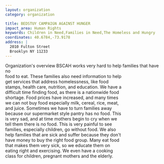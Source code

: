 ```yaml
---
layout: organization
category: organization

title: BEDSTUY CAMPAIGN AGAINST HUNGER
impact_area: Human Rights
keywords: Children in Need,Families in Need,The Homeless and Hungry
coordinates: 40.6784,-73.9178
address: |
  2010 Fulton Street
  Brooklyn NY 11233
---
```

Organization's overview
BSCAH works very hard to help families that have no  
food to eat. These families also need information to help  
get services that address homelessness, like food  
stamps, health care, nutrition, and education.  We have a  
difficult time finding food, as there is a nationwide food  
shortage.  Food prices have increased, and many times  
we can not buy food especially milk, cereal, rice, meat,  
and juice.  Sometimes we have to turn families away  
because our supermarket style pantry has no food.  This  
is very sad, and at time mothers begin to cry when we  
tell them there is no food.  This is very painful to see  
families, especially children, go without food.  We also  
help families that are sick and suffer because they don't  
have money to buy the right food group.  Many eat food  
that makes them very sick, so we educate them on  
eating right and exercising.  We even have a cooking  
class for children, pregnant mothers and the elderly.